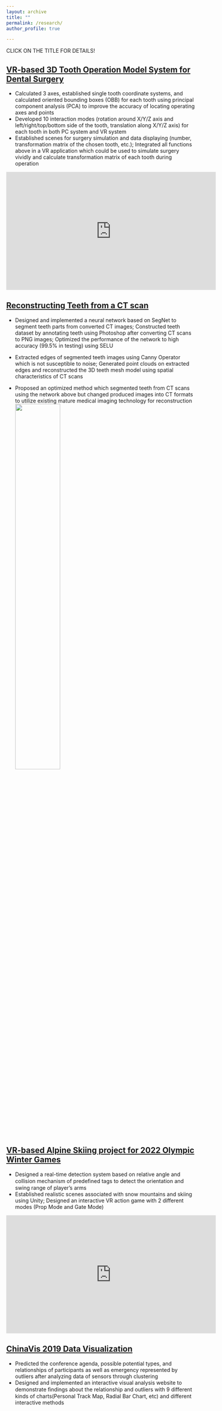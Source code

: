 ```yaml
---
layout: archive
title: ""
permalink: /research/
author_profile: true

---
```

CLICK ON THE TITLE FOR DETAILS!

## [VR-based 3D Tooth Operation Model System for Dental Surgery](https://renjie-woo.github.io/research/vr-tooth/)
* Calculated 3 axes, established single tooth coordinate systems, and calculated oriented bounding boxes (OBB) for each tooth using principal component analysis (PCA) to improve the accuracy of locating operating axes and points
* Developed 10 interaction modes (rotation around X/Y/Z axis and left/right/top/bottom side of the tooth, translation along X/Y/Z axis) for each tooth in both PC system and VR system
* Established scenes for surgery simulation and data displaying (number, transformation matrix of the chosen tooth, etc.); Integrated all functions above in a VR application which could be used to simulate surgery vividly and calculate transformation matrix of each tooth during operation
<iframe width="560" height="315" src="https://www.youtube.com/embed/pglWMPHbTlk" frameborder="0" allow="accelerometer; autoplay; encrypted-media; gyroscope; picture-in-picture" allowfullscreen></iframe>

## [Reconstructing Teeth from a CT scan](https://renjie-woo.github.io/research/reconstruction/)
* Designed and implemented a neural network based on SegNet to segment teeth parts from converted CT images; Constructed teeth dataset by annotating teeth using Photoshop after converting CT scans to PNG images; Optimized the performance of the network to high accuracy (99.5% in testing) using SELU
* Extracted edges of segmented teeth images using Canny Operator which is not susceptible to noise; Generated point clouds on extracted edges and reconstructed the 3D teeth mesh model using spatial characteristics of CT scans
* Proposed an optimized method which segmented teeth from CT scans using the network above but changed produced images into CT formats to utilize existing mature medical imaging technology for reconstruction
   <img src="https://renjie-woo.github.io/images/reconstruction/SEG.png" width = "50%"/>

   <!-- [![poster for Reconstructing Teeth from a CT scan](https://renjie-woo.github.io/images/reconstruction/SEG.png)](https://renjie-woo.github.io/images/reconstruction/SEG.png)
   -->

## [VR-based Alpine Skiing project for 2022 Olympic Winter Games](https://renjie-woo.github.io/research/skiing/)
* Designed a real-time detection system based on relative angle and collision mechanism of predeﬁned tags to detect the orientation and swing range of player’s arms
* Established realistic scenes associated with snow mountains and skiing using Unity; Designed an interactive VR action game with 2 different modes (Prop Mode and Gate Mode)
<iframe width="560" height="315" src="https://www.youtube.com/embed/nFPyu8AAwVQ" frameborder="0" allow="accelerometer; autoplay; encrypted-media; gyroscope; picture-in-picture" allowfullscreen></iframe>

## [ChinaVis 2019 Data Visualization](https://renjie-woo.github.io/research/chinavis/)
* Predicted the conference agenda, possible potential types, and relationships of participants as well as emergency represented by outliers after analyzing data of sensors through clustering
* Designed and implemented an interactive visual analysis website to demonstrate ﬁndings about the relationship and outliers with 9 different kinds of charts(Personal Track Map, Radial Bar Chart, etc) and different interactive methods